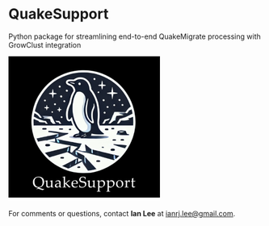 # QuakeSupport
Python package for streamlining end-to-end QuakeMigrate processing with GrowClust integration

![](QS-logo-title-resized.png)

For comments or questions, contact **Ian Lee** at [ianrj.lee@gmail.com](mailto:ianrj.lee@gmail.com).
